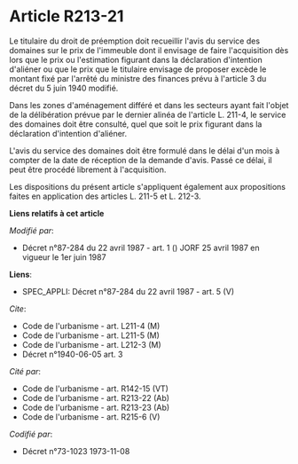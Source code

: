 # Article R213-21

Le titulaire du droit de préemption doit recueillir l'avis du service des domaines sur le prix de l'immeuble dont il envisage
de faire l'acquisition dès lors que le prix ou l'estimation figurant dans la déclaration d'intention d'aliéner ou que le prix
que le titulaire envisage de proposer excède le montant fixé par l'arrêté du ministre des finances prévu à l'article 3 du
décret du 5 juin 1940 modifié.

Dans les zones d'aménagement différé et dans les secteurs ayant fait l'objet de la délibération prévue par le dernier alinéa
de l'article L. 211-4, le service des domaines doit être consulté, quel que soit le prix figurant dans la déclaration
d'intention d'aliéner.

L'avis du service des domaines doit être formulé dans le délai d'un mois à compter de la date de réception de la demande
d'avis. Passé ce délai, il peut être procédé librement à l'acquisition.

Les dispositions du présent article s'appliquent également aux propositions faites en application des articles L. 211-5 et L.
212-3.

**Liens relatifs à cet article**

_Modifié par_:

  - Décret n°87-284 du 22 avril 1987 - art. 1 () JORF 25 avril 1987   en vigueur le 1er juin 1987

**Liens**:

  - SPEC_APPLI: Décret n°87-284 du 22 avril 1987 - art. 5 (V)

_Cite_:

  - Code de l'urbanisme - art. L211-4 (M)
  - Code de l'urbanisme - art. L211-5 (M)
  - Code de l'urbanisme - art. L212-3 (M)
  - Décret n°1940-06-05 art. 3

_Cité par_:

  - Code de l'urbanisme - art. R142-15 (VT)
  - Code de l'urbanisme - art. R213-22 (Ab)
  - Code de l'urbanisme - art. R213-23 (Ab)
  - Code de l'urbanisme - art. R215-6 (V)

_Codifié par_:

  - Décret n°73-1023 1973-11-08
